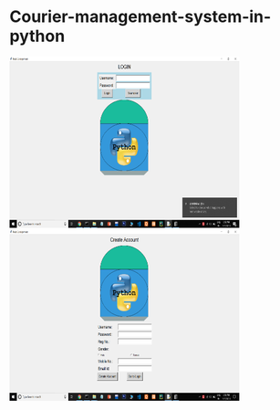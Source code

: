 # Courier-management-system-in-python

<img src="Screenshot (269).png" width='80%' height='300px'>
<br/>
<img src="Screenshot (270).png" width='80%' height='300px'>
